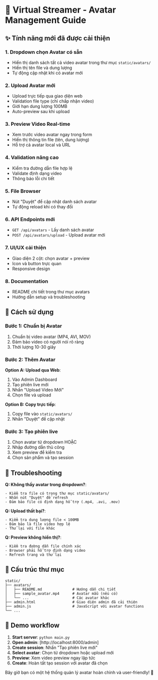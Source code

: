 # 🎯 Virtual Streamer - Avatar Management Guide

## ✨ Tính năng mới đã được cải thiện

### 1. **Dropdown chọn Avatar có sẵn**

- Hiển thị danh sách tất cả video avatar trong thư mục `static/avatars/`
- Hiển thị tên file và dung lượng
- Tự động cập nhật khi có avatar mới

### 2. **Upload Avatar mới**

- Upload trực tiếp qua giao diện web
- Validation file type (chỉ chấp nhận video)
- Giới hạn dung lượng 100MB
- Auto-preview sau khi upload

### 3. **Preview Video Real-time**

- Xem trước video avatar ngay trong form
- Hiển thị thông tin file (tên, dung lượng)
- Hỗ trợ cả avatar local và URL

### 4. **Validation nâng cao**

- Kiểm tra đường dẫn file hợp lệ
- Validate định dạng video
- Thông báo lỗi chi tiết

### 5. **File Browser**

- Nút "Duyệt" để cập nhật danh sách avatar
- Tự động reload khi có thay đổi

### 6. **API Endpoints mới**

- `GET /api/avatars` - Lấy danh sách avatar
- `POST /api/avatars/upload` - Upload avatar mới

### 7. **UI/UX cải thiện**

- Giao diện 2 cột: chọn avatar + preview
- Icon và button trực quan
- Responsive design

### 8. **Documentation**

- README chi tiết trong thư mục avatars
- Hướng dẫn setup và troubleshooting

## 🚀 Cách sử dụng

### Bước 1: Chuẩn bị Avatar

1. Chuẩn bị video avatar (MP4, AVI, MOV)
2. Đảm bảo video có người nói rõ ràng
3. Thời lượng 10-30 giây

### Bước 2: Thêm Avatar

**Option A: Upload qua Web**:

1. Vào Admin Dashboard
2. Tạo phiên live mới
3. Nhấn "Upload Video Mới"
4. Chọn file và upload

**Option B: Copy trực tiếp**:

1. Copy file vào `static/avatars/`
2. Nhấn "Duyệt" để cập nhật

### Bước 3: Tạo phiên live

1. Chọn avatar từ dropdown HOẶC
2. Nhập đường dẫn thủ công
3. Xem preview để kiểm tra
4. Chọn sản phẩm và tạo session

## 🔧 Troubleshooting

**Q: Không thấy avatar trong dropdown?**:

```plain
- Kiểm tra file có trong thư mục static/avatars/
- Nhấn nút "Duyệt" để refresh
- Đảm bảo file có định dạng hỗ trợ (.mp4, .avi, .mov)
```

**Q: Upload thất bại?**:

```plain
- Kiểm tra dung lượng file < 100MB
- Đảm bảo là file video hợp lệ
- Thử lại với file khác
```

**Q: Preview không hiển thị?**:

```plain
- Kiểm tra đường dẫn file chính xác
- Browser phải hỗ trợ định dạng video
- Refresh trang và thử lại
```

## 📁 Cấu trúc thư mục

```plain
static/
├── avatars/
│   ├── README.md              # Hướng dẫn chi tiết
│   ├── sample_avatar.mp4      # Avatar mẫu (nếu có)
│   └── ...                    # Các avatar khác
├── admin.html                 # Giao diện admin đã cải thiện
├── admin.js                   # JavaScript với avatar functions
└── ...
```

## 🎉 Demo workflow

1. **Start server**: `python main.py`
2. **Open admin**: [http://localhost:8000/admin]
3. **Create session**: Nhấn "Tạo phiên live mới"
4. **Select avatar**: Chọn từ dropdown hoặc upload mới
5. **Preview**: Xem video preview ngay lập tức
6. **Create**: Hoàn tất tạo session với avatar đã chọn

Bây giờ bạn có một hệ thống quản lý avatar hoàn chỉnh và user-friendly! 🎊

